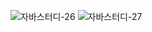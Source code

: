 ![자바스터디-26](https://user-images.githubusercontent.com/63386322/169722418-05eb3b76-08ae-422f-b6df-cbdedd550e25.jpg)
![자바스터디-27](https://user-images.githubusercontent.com/63386322/169722427-2f3c5180-693b-4d8d-9356-b0d5a468b2de.jpg)
